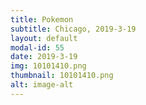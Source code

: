 ```yaml
---
title: Pokemon
subtitle: Chicago, 2019-3-19
layout: default
modal-id: 55
date: 2019-3-19
img: 10101410.png
thumbnail: 10101410.png
alt: image-alt
---
```

